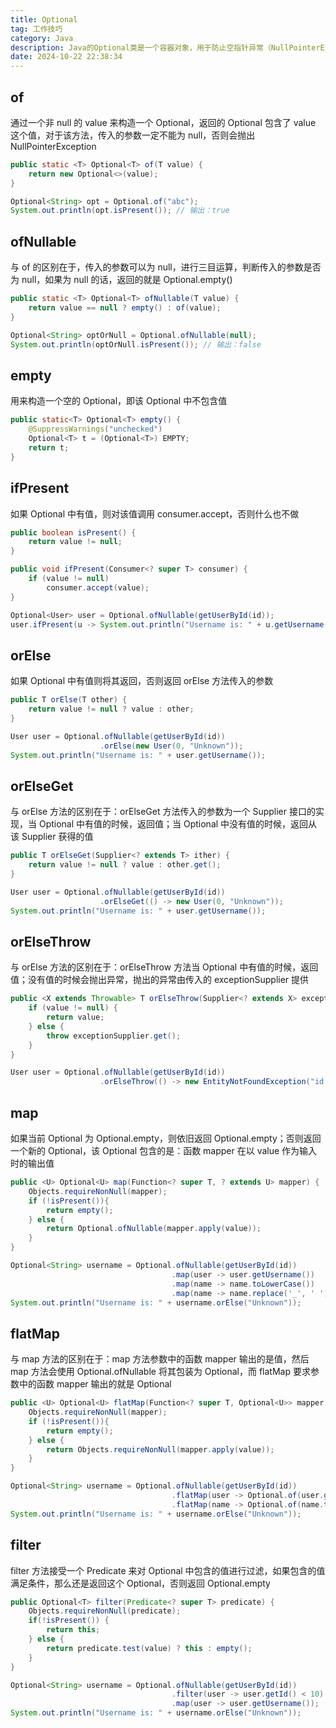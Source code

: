 ```yaml
---
title: Optional
tag: 工作技巧
category: Java
description: Java的Optional类是一个容器对象，用于防止空指针异常（NullPointerException）。它提供了许多方法，如isPresent()、ifPresent()、orElse()等，帮助开发者优雅地处理可能为空的值。通过使用Optional，可以更清晰地表达“值可能为空”的语义，提升代码的可读性和健壮性。
date: 2024-10-22 22:38:34
---
```


## of

通过一个非 null 的 value 来构造一个 Optional，返回的 Optional 包含了 value 这个值，对于该方法，传入的参数一定不能为 null，否则会抛出 NullPointerException

```java
public static <T> Optional<T> of(T value) {
    return new Optional<>(value);
}
```

```java
Optional<String> opt = Optional.of("abc");
System.out.println(opt.isPresent()); // 输出：true
```

## ofNullable

与 of 的区别在于，传入的参数可以为 null，进行三目运算，判断传入的参数是否为 null，如果为 null 的话，返回的就是 Optional.empty()

```java
public static <T> Optional<T> ofNullable(T value) {
    return value == null ? empty() : of(value);
}
```

```java
Optional<String> optOrNull = Optional.ofNullable(null);
System.out.println(optOrNull.isPresent()); // 输出：false
```

## empty

用来构造一个空的 Optional，即该 Optional 中不包含值

```java
public static<T> Optional<T> empty() {
    @SuppressWarnings("unchecked")
    Optional<T> t = (Optional<T>) EMPTY;
    return t;
}
```

## ifPresent

如果 Optional 中有值，则对该值调用 consumer.accept，否则什么也不做

```java
public boolean isPresent() {
    return value != null;
}

public void ifPresent(Consumer<? super T> consumer) {
    if (value != null)
        consumer.accept(value);
}
```

```java
Optional<User> user = Optional.ofNullable(getUserById(id));
user.ifPresent(u -> System.out.println("Username is: " + u.getUsername()));
```

## orElse

如果 Optional 中有值则将其返回，否则返回 orElse 方法传入的参数

```java
public T orElse(T other) {
    return value != null ? value : other;
}
```

```java
User user = Optional.ofNullable(getUserById(id))
        			.orElse(new User(0, "Unknown"));
System.out.println("Username is: " + user.getUsername());
```

## orElseGet

与 orElse 方法的区别在于：orElseGet 方法传入的参数为一个 Supplier 接口的实现，当 Optional 中有值的时候，返回值；当 Optional 中没有值的时候，返回从该 Supplier 获得的值

```java
public T orElseGet(Supplier<? extends T> ither) {
    return value != null ? value : other.get();
}
```

```java
User user = Optional.ofNullable(getUserById(id))
                    .orElseGet(() -> new User(0, "Unknown"));
System.out.println("Username is: " + user.getUsername());
```

## orElseThrow

与 orElse 方法的区别在于：orElseThrow 方法当 Optional 中有值的时候，返回值；没有值的时候会抛出异常，抛出的异常由传入的 exceptionSupplier 提供

```java
public <X extends Throwable> T orElseThrow(Supplier<? extends X> exceptionSupplier) throws X {
    if (value != null) {
        return value;
    } else {
        throw exceptionSupplier.get();
    }
}
```

```java
User user = Optional.ofNullable(getUserById(id))
        			.orElseThrow(() -> new EntityNotFoundException("id 为 " + id + " 的用户没有找到"));
```

## map

如果当前 Optional 为 Optional.empty，则依旧返回 Optional.empty；否则返回一个新的 Optional，该 Optional 包含的是：函数 mapper 在以 value 作为输入时的输出值

```java
public <U> Optional<U> map(Function<? super T, ? extends U> mapper) {
    Objects.requireNonNull(mapper);
    if (!isPresent()){
        return empty();
    } else {
        return Optional.ofNullable(mapper.apply(value));
    }
}
```

```java
Optional<String> username = Optional.ofNullable(getUserById(id))
                                    .map(user -> user.getUsername())
                                    .map(name -> name.toLowerCase())
                                    .map(name -> name.replace('_', ' '));
System.out.println("Username is: " + username.orElse("Unknown"));
```

## flatMap

与 map 方法的区别在于：map 方法参数中的函数 mapper 输出的是值，然后 map 方法会使用 Optional.ofNullable 将其包装为 Optional，而 flatMap 要求参数中的函数 mapper 输出的就是 Optional

```java
public <U> Optional<U> flatMap(Function<? super T, Optional<U>> mapper) {
    Objects.requireNonNull(mapper);
    if (!isPresent()){
        return empty();
    } else {
        return Objects.requireNonNull(mapper.apply(value));
    }  
}
```

```java
Optional<String> username = Optional.ofNullable(getUserById(id))
                                    .flatMap(user -> Optional.of(user.getUsername()))
                                    .flatMap(name -> Optional.of(name.toLowerCase()));
System.out.println("Username is: " + username.orElse("Unknown"));
```

## filter

filter 方法接受一个 Predicate 来对 Optional 中包含的值进行过滤，如果包含的值满足条件，那么还是返回这个 Optional，否则返回 Optional.empty

```java
public Optional<T> filter(Predicate<? super T> predicate) {
    Objects.requireNonNull(predicate);
    if(!isPresent()) {
        return this;
    } else {
        return predicate.test(value) ? this : empty();
    }
}
```

```java
Optional<String> username = Optional.ofNullable(getUserById(id))
                                    .filter(user -> user.getId() < 10)
                                    .map(user -> user.getUsername());
System.out.println("Username is: " + username.orElse("Unknown"));
```